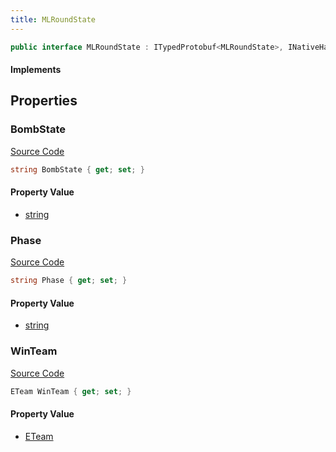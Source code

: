 ```yaml
---
title: MLRoundState
---
```


```csharp
public interface MLRoundState : ITypedProtobuf<MLRoundState>, INativeHandle
```

#### Implements

## Properties

### BombState

[Source Code](https://github.com/swiftly-solution/swiftlys2/blob/main/managed/src/SwiftlyS2.Generated/Protobufs/Interfaces/MLRoundState.cs#L19)

```csharp
string BombState { get; set; }
```

#### Property Value

- [string](https://learn.microsoft.com/dotnet/api/system.string)

### Phase

[Source Code](https://github.com/swiftly-solution/swiftlys2/blob/main/managed/src/SwiftlyS2.Generated/Protobufs/Interfaces/MLRoundState.cs#L13)

```csharp
string Phase { get; set; }
```

#### Property Value

- [string](https://learn.microsoft.com/dotnet/api/system.string)

### WinTeam

[Source Code](https://github.com/swiftly-solution/swiftlys2/blob/main/managed/src/SwiftlyS2.Generated/Protobufs/Interfaces/MLRoundState.cs#L16)

```csharp
ETeam WinTeam { get; set; }
```

#### Property Value

- [ETeam](/docs/api/shared/protobufdefinitions/eteam)

